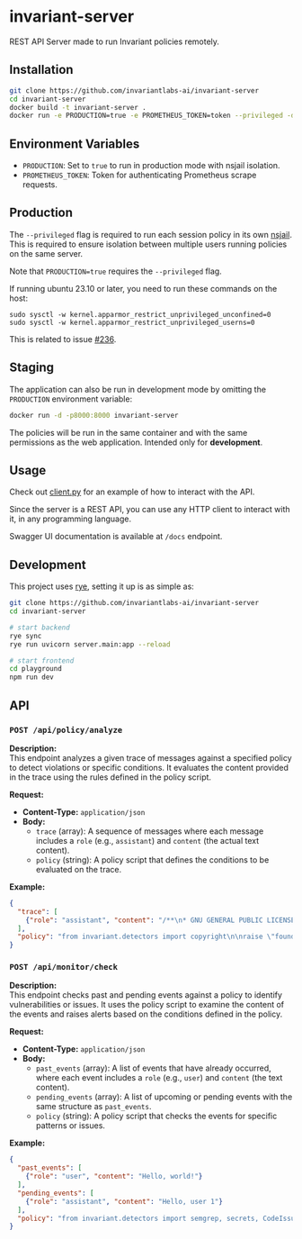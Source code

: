 # invariant-server

REST API Server made to run Invariant policies remotely.

## Installation

```bash
git clone https://github.com/invariantlabs-ai/invariant-server
cd invariant-server
docker build -t invariant-server .
docker run -e PRODUCTION=true -e PROMETHEUS_TOKEN=token --privileged -d -p8000:8000 invariant-server
```

## Environment Variables

- `PRODUCTION`: Set to `true` to run in production mode with nsjail isolation.
- `PROMETHEUS_TOKEN`: Token for authenticating Prometheus scrape requests.

## Production

The `--privileged` flag is required to run each session policy in its own [nsjail](https://nsjail.dev/). This is required to ensure isolation between multiple users running policies on the same server.

Note that `PRODUCTION=true` requires the `--privileged` flag.

If running ubuntu 23.10 or later, you need to run these commands on the host:
```
sudo sysctl -w kernel.apparmor_restrict_unprivileged_unconfined=0
sudo sysctl -w kernel.apparmor_restrict_unprivileged_userns=0
```

This is related to issue [#236](https://github.com/google/nsjail/issues/236).

## Staging

The application can also be run in development mode by omitting the `PRODUCTION` environment variable:

```bash
docker run -d -p8000:8000 invariant-server
```

The policies will be run in the same container and with the same permissions as the web application. Intended only for **development**.

## Usage

Check out [client.py](client.py) for an example of how to interact with the API.

Since the server is a REST API, you can use any HTTP client to interact with it, in any programming language.

Swagger UI documentation is available at `/docs` endpoint.

## Development

This project uses [rye](https://rye.astral.sh/), setting it up is as simple as:

```bash
git clone https://github.com/invariantlabs-ai/invariant-server
cd invariant-server

# start backend
rye sync
rye run uvicorn server.main:app --reload

# start frontend
cd playground
npm run dev
```

## API

### `POST /api/policy/analyze`

**Description:**  
This endpoint analyzes a given trace of messages against a specified policy to detect violations or specific conditions. It evaluates the content provided in the trace using the rules defined in the policy script.

**Request:**
- **Content-Type:** `application/json`
- **Body:**
  - `trace` (array): A sequence of messages where each message includes a `role` (e.g., `assistant`) and `content` (the actual text content).
  - `policy` (string): A policy script that defines the conditions to be evaluated on the trace.

**Example:**
```json
{
  "trace": [
    {"role": "assistant", "content": "/**\n* GNU GENERAL PUBLIC LICENSE, Version 3, 29 June 2007\n*/\nexport const someConst = false;"}
  ],
  "policy": "from invariant.detectors import copyright\n\nraise \"found copyrighted code\" if:\n    (msg: Message)\n    not empty(copyright(msg.content, threshold=0.75))"
}
```

### `POST /api/monitor/check`

**Description:**  
This endpoint checks past and pending events against a policy to identify vulnerabilities or issues. It uses the policy script to examine the content of the events and raises alerts based on the conditions defined in the policy.

**Request:**
- **Content-Type:** `application/json`
- **Body:**
  - `past_events` (array): A list of events that have already occurred, where each event includes a `role` (e.g., `user`) and `content` (the text content).
  - `pending_events` (array): A list of upcoming or pending events with the same structure as `past_events`.
  - `policy` (string): A policy script that checks the events for specific patterns or issues.

**Example:**
```json
{
  "past_events": [
    {"role": "user", "content": "Hello, world!"}
  ],
  "pending_events": [
    {"role": "assistant", "content": "Hello, user 1"}
  ],
  "policy": "from invariant.detectors import semgrep, secrets, CodeIssue\n\nraise \"Vulnerability in python code [risk=medium]\" if:\n    (call: ToolCall)\n    call is tool:ipython_run_cell\n    semgrep_res := semgrep(call.function.arguments.code, lang=\"python\")\n    any(semgrep_res)\n\nraise \"Vulnerability in bash command [risk=medium]\" if:\n    (call: ToolCall)\n    call is tool:cmd_run\n    semgrep_res := semgrep(call.function.arguments.command, lang=\"bash\")\n    any(semgrep_res)"
}
```